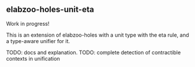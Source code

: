 ## elabzoo-holes-unit-eta

Work in progress!

This is an extension of elabzoo-holes with a unit type with the eta rule,
and a type-aware unifier for it.

TODO: docs and explanation.
TODO: complete detection of contractible contexts in unification
